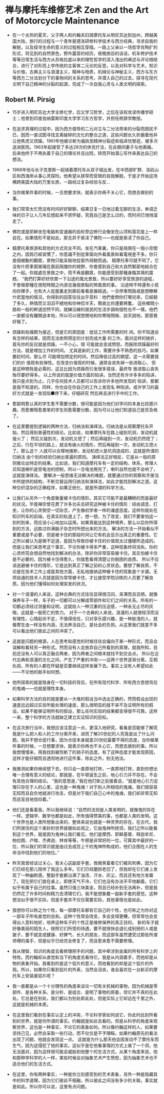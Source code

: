 # 禅与摩托车维修艺术 Zen and the Art of Motorcycle Maintenance 

* 在一个炎热的夏天，父子两人和约翰夫妇骑摩托车从明尼苏达到加州，跨越美国大陆，旅行的过程与一个青年斐德洛研修科学技术与西方经典，寻求自我的解脱，以及探寻生命的意义的过程相互穿插。一路上父亲以一场哲学肖陶扩的形式，将见到的自然景色，野外露营的经历，夜晚旅店的谈话，机车修护技术等等日常生活与西方从苏格拉底以来的理性哲学的深入浅出的阐述与评论相结合，进行了对形而上学传统的主客体二元论的反思，以及对科学与艺术，知识与价值，古典主义与浪漫主义，精神与物质，机械论与神秘主义，西方与东方等西方二分法划分下的事物间的关系的思考。并潜入自己的过去，探寻在现代文明下自己精神的分裂的起源，完成了一次自我心灵与人类文明的探索。

## Robert M. Pirsig

* 15岁进入明尼苏达大学主修化学，后又学习哲学，之后在该校攻读传播学硕士；他曾到印度伯纳雷斯印度大学学习东方哲学，并担任修辞学教授。
* 在追求真理的过程中，因为西方倡导的二元对立与二分法带来的分裂而困扰不已，因而一直试图寻找支离破碎的文化的整合之道，这些问题长久折磨着他并让他焦虑又烦躁。1961年他被诊断为偏执型精神分裂症和临床忧郁症，被多次送进医院。1963年起接受了多达28次的休克疗法，在此期间妻子与他离婚。后来他终于不再执着于自己的理论并且出院，转而开始潜心写作来表达自己的想法。
* 1968年他与长子克里斯一起骑着摩托车从双子城出发，在中西部旷野、洛矶山区和西海岸从事心灵探险。他希望从狭窄而受限的自我解脱，于是才开始这场横跨美国大陆的万里长旅，一路经过复杂经验与反...


* 当你做某件事的时候，一旦想要求快，就表示你再不关心它，而想去做别的事。
* 我们常常太忙而没有时间好好聊聊，结果日复一日地过着无聊的生活，单调乏味的日子让人几年后想起来不禁怀疑，究竟自己是怎么过的，而时间已悄悄溜走了。
* 佛陀或是耶稣坐在电脑和变速器的齿轮旁边修行会像坐在山顶和莲花座上一样自在。如果情形不是如此，那无异于亵渎了佛陀——也就是亵渎了你自己。
* 騎摩托車旅游和其他的方式完全不同。坐在汽車裏，你只是局限在一個小空間之内，因爲已經習慣了，你意識不到從車窗向外看風景和看電視差不多。你只是個被動的觀眾，景物只能呆板地從窗外飛馳而過。 騎摩托車可就不同了。它没有什麽車窗玻璃在面前阻擋你的視野，你會感到自己和大自然緊密地結合在了一起。你就處在景致之中，而不再是觀眾，你能感受到那種身臨其境的震撼。 “我們打算好好欣賞一下沿途的風光景致，所以要好好享受旅游的過程，不會做那種在很短時間之内游览幾個景點的煞風景的事。 沿途時不時還有小孩向你揮手，也有大人從屋裏走到廊前看看是誰經過。一旦停車問路或是想瞭解什麽當地的情况，你得到的回答往往出乎意料：他們會問你打哪兒來，已經騎了多久，熱情而又滔滔不絕地和你神侃半天，簡直比你還要興奮。 這些鄉間小路和一般的幹道迥然不同，就練沿線的居民的生活步調和個性也不一樣。他們一直都没有離開過本地，所以可以很悠閒地和你寒暄問候、談天說地，那感覺好極了。
* 烦躁和枯燥颇为接近，但是它的原因是：低估工作所需要的时 间。你不知道会有怎样的结果，因而无法依照预定的计划完成大量 的工作。面对这样的挫折，首先你的反应就是烦躁。一不小心，很 可能就会变成愤怒。而振除烦躁最好的方法，就是增加工作的时间。 尤其是新的工作，需要许多不熟悉的技巧，如果要赶时间，那么尽 可能增加预定的时间，然后降低过高的期望。这一点需要我们的价 值观有些弹性。在改变价值观的时候，通常会丧失掉一些进取心， 但是这种牺牲是必需的，这总比因为烦躁而引发很多错误，最终导 致进取心丧失殆尽要好得多。 以上所说的就是价值方面的陷讲。当然还有许许多多的陷讲， 我只是点到为止。几乎任何技术人员都可以告诉你许多他所发现的 陷讲，那都是我不知道的。同样，你也会在你自己的工作上发现名 种陷讲。或许学习的最好方式就是一发现陷■停下来，仔细研究 然后再去进行手中的工作。
* 愈聪明愈认真的学生愈不需要分数，很可能是因为他们对学问的本身比较感兴趣。而愈懒惰愈愚笨的学生则愈需要分数，因为可以让他们知道自己是否及格了。
* 在这里要提到逻辑的两种方法，归纳法和演绎法。归纳法是从观察摩托车开始，然后得到普遍性的结论。比如说，如果摩托车在路上碰到坑洞，发动机就煌火了； 然后又碰到次，发动机又熄了；然后再碰到一次，发动机仍然熄了； 之后，行在平坦的路上，就没有媳火的情形，然后再碰到一次，发动机又熄火了。那么这个 人就可以合理地推断，发动机熄火是坑洞造成的，这就是所谓的归纳法 由个别的经验归纳出普遍的原则。 演绎法正好相反，它是从一般的原则推论出特定的结果。比如说，我们知道摩托车有一定的结构、体系，修理人员知道喇叭是受电池的控制，所以一旦电池用完了，喇叭自然也就不会响了，这就是演绎法。 要解决一般思维无法解决的难题，就要通过你的观察和手册当中所提供的结构，不断交替运用归纳法和演绎法，如此才能找到解决之道。这种交织混杂的正确程序，如果正统化，就是所谓的科学方法。
* 让我们从另外一个角度衡量被卡住的情形。其实它可能不是最糟糕的而是最好的状况。毕竟禅宗曾花费了许多功夫去研究这种被卡住的情形：经由调息、打坐，让你的心灵倒空一切杂念，产生像初学者一样的谦虚态度。这样你就处在知识列车的前端，在真实的轨道上了。想一想，为了改变，我们不要害怕这一刻的到来，而应该小心地加以运用。如果真能达到这种境界，那么以后你所得到的方法，远胜过你满脑子杂念时所想出来的方法。 解决的方法一开始看似不重要或是不必要，但是被卡住的那段时间让它有机会显示出真正的重要性。它之所以被认为是微不足道，是因为导致你被卡住的价值观太过僵硬所造成的。 但是让我们来思考这个事实，不论你被卡得多严重，这种现象终将消失。你的心灵终究会很自然地找到解决的办法，除非你非常容易被卡住。其实怕被卡住是不必要的，因为被卡住得愈久，你就愈看得清楚让你脱困的良质。 所以不应该逃避被卡住的情形，它是达到真正了解之前的心灵状态。要想了解良质，不论是在技术工作上或是其他方面，无私地接纳这种被卡住的现象是个关键。无师自通的技术人员就是因为常常被卡住，才比接受学院训练的人员要了解良质。因为他们懂得如何处理突发的状况。
* 对一个浪漫的人来说，这种古典的方式往往显得很沉闷，呆滞而且丑陋。就像保养车子一样，车子的一切都可以分解成零部件和它们之间的关系。所有的一切都必须经过测量和证明，这就给人一种沉重的压迫感，一种永无止尽的灰暗，这就是一股死亡的势力。 对于一个古典的人来说，浪漫的人就很轻浮而没有理性，心情起伏不定，不值得信任，只对享乐感兴趣，是一种肤浅的人，就像寄生虫一样没有内涵，无法养活自己，是社会的负担。从这里我们就差不多可以看出他们彼此之间的冲突了。
* 这就是问题的根源，人在思考和感觉的时候往往会偏向于某一种形式，而且会误解和看轻另一种形式。然而没有人会放弃自己所看到的真理，就我所知，目前还没有人可以真正融合两者，因为两者之间根本就找不到交会点。 所以在近代古典和浪漫的文化之间，产生了严重的冲突——这两个世界逐渐分离，互相仇视，所有的人都在怀疑是否要继续这样发展下去。事实上没有人希望如此——不论他的敌手如何想。 
* 他所探索的就是隐身在一切科技的背后，在所有现代科学、所有西方思想背后的鬼魂——也就是理性本身。
* 如果科学方法的目的就是要从一大堆的假设当中选出正确的，然而假设出现的速度远远超过实验所能处理的速度，那么很明显的就不来不及证明所有的假设。如果不能够证明所有的假设，那么任何实验的结果都变得很不可靠。这样一来，整个科学的方法就缺乏建立实证知识的目标。
* 在这次旅行当中，我想应该注意这一点，更深入地研究，看看是否能够了解究竟是什么把人和人的工作分离开来，进而了解20世纪的人究竟是出了什么问题。我并不想仓促行事，因为仓促本身就是20世纪最要不得的态度，当你做某件事的时候，一旦想要求快，就表示你再也不关心它，而想去做别的事。所以我想慢慢来，用我找到被剪断了的销子的态度，有了这种态度才能发现原因，这样才能仔细而且透彻地进行这件事，除此之外，别无他法。
* 我推测如果你继续想下去，你只会一直原地打转，一直原地打转，直到你想出唯一合理有意义的结论，那就是，在牛顿诞生之前，地心引力并不存在。不会有其他合理的结论。 “我的意思是，”我在他打断之前接着说，“就是地心引力定理只存在于人的心里，这也是一种鬼魂！对于别人所相信的鬼魂，我们很容易无知而且自负地就进行攻击，但是对于我们自己心中的鬼魂，我们却非常无知而且盲目地信仰着。”
* 他们还是看着我，所以我继续说：“自然的法则是人类发明的，就像鬼的存在一样。逻辑学、数学也都是如此，所有值得赞美的事，也都是人类的发明。这个世界也是人类所想象出来的，整体来说也就是一种灵界的存在。在古代，我们所居住的这个美妙的世界就被如此视之，它由鬼神所统领，我们之所以能看到这个世界，就是因为鬼神让我们看见，他们是摩西、耶稣基督、释迦牟尼、柏拉图、卢梭、杰弗逊、林肯等等，牛顿是非常好的一位，可算其中最好的一位，所以我们的常识就是由过去成百上千的鬼神所构成的，他们企图在人的生命当中找到他们的地位。”
* 昨天我曾经谈过关心，我关心这副皮手套，我微笑着看它们被风吹拂，因为它们已经在那儿陪伴了我这么多年。它们已经磨损老旧了，但我却在它们身上发现了一种幽默感。整副手套都沾满了油渍、汗水、灰尘，而且还有地方发霉了。现在把它们放在桌上，即使天气不冷，它们也没有办法平平地躺着。它们似乎有属于自己的往事。虽然只值三块美金，而且已经补到无法再补，但是我仍然花了许多时间和精力去清理它们。我不能想象戴一副新手套的感觉。这种想法似乎很不实际，但是手套并不仅仅需要实际，其他事情也是如此。
* 我想你可以称之为个性，每一部摩托车都有它自己的个性，也可称之为你对这一部车子所有直觉的总和。这种个性常会改变，多会变得更糟，但常常也会变得出人意料地好，培养这种车子的个性正是维修保养的真正目的。 新的车子就好像美丽的陌生人，按照它们所受的待遇，要不就很快会退化成别扭的人或是跛子，要不就变成健康、好脾气、长久的朋友，而这部车虽然遭受过那些所谓师傅的毒手，但是似乎已经完全修复了，而且愈来愈不需要修理。
* 我从理智、知识的角度去看修理把手的问题，其中牵涉到金属的所有科学上的特性。而约翰却从直觉和当下的角度去看待它。我是从内涵着手，而他却是从物的表象开始。我看到的是这个铝片的意义，而他看到的却是这个铝片的外观。所以，如果你只看到铝片的外表，当然会沮丧，谁会喜欢在一台新买的摩托车上安装废铝片呢？
* 我一直都是从一个十分理性的角度来谈论一切有关机械的事物，因为机械是零部件、是各种关系、是分析、是组合、是明了事物的原委，但它并不真的在此处。它总是在别处，我们都以为别处即此处，但是实际上它却远在千里之外，这就是机械的本质。
* 在这里我们看到在事实认定上的冲突，不论科学家如何说它，你此时此刻所看到的世界，就是你所谓的事实。约翰就是如此去看的。但是从科学的角度来观察世界，这也是一种事实，不论它的表象如何。所以像约翰这样的人，如果要坚持己见，必然会采取一些行动，而不仅仅是不予理睬。如果约翰原先的看法出现了问题，他就会发现这一点。 这就是为什么那天他会因发动不了摩托车而生气，因为这侵犯了他的事实。这似乎是在他看事情的方式上凿了一个洞，他无法面对，因为这样很可能会威胁到他整个的生活方式。从某个角度来说，他和那种学科学的人一样，某些时候会对抽象艺术产生愤怒，因为抽象艺术也不适合他们的生活方式。
* 在这里，你有两种事实，一种是你立刻感受到的艺术表象，另外一种是隐藏其中的科学道理，因为它们彼此不相融，所以彼此之间没有多少的关联。事实就是如此。所以你可以说，这里有点问题。